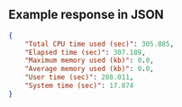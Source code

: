 

## Example response in JSON

```json
{
    "Total CPU time used (sec)": 305.885, 
    "Elapsed time (sec)": 307.189, 
    "Maximum memory used (kb)": 0.0, 
    "Average memory used (kb)": 0.0, 
    "User time (sec)": 288.011, 
    "System time (sec)": 17.874
}
```

